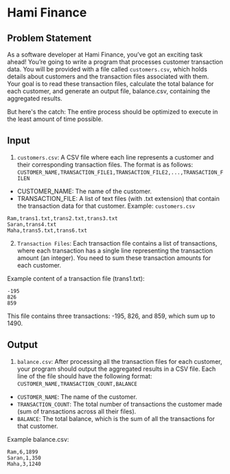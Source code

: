 # Hami Finance

## Problem Statement

As a software developer at Hami Finance, you’ve got an exciting task ahead! You’re going to write a program that processes customer transaction data. You will be provided with a file called `customers.csv`, which holds details about customers and the transaction files associated with them. Your goal is to read these transaction files, calculate the total balance for each customer, and generate an output file, balance.csv, containing the aggregated results.

But here's the catch: The entire process should be optimized to execute in the least amount of time possible.

## Input

1. `customers.csv`: A CSV file where each line represents a customer and their corresponding transaction files. The format is as follows:
   `CUSTOMER_NAME,TRANSACTION_FILE1,TRANSACTION_FILE2,...,TRANSACTION_FILEN`

- CUSTOMER_NAME: The name of the customer.
- TRANSACTION_FILE: A list of text files (with .txt extension) that contain the transaction data for that customer.
  Example: `customers.csv`

```
Ram,trans1.txt,trans2.txt,trans3.txt
Saran,trans4.txt
Maha,trans5.txt,trans6.txt
```

2. `Transaction Files`: Each transaction file contains a list of transactions, where each transaction has a single line representing the transaction amount (an integer). You need to sum these transaction amounts for each customer.

Example content of a transaction file (trans1.txt):

```
-195
826
859
```

This file contains three transactions: -195, 826, and 859, which sum up to 1490.

## Output

1. `balance.csv`: After processing all the transaction files for each customer, your program should output the aggregated results in a CSV file. Each line of the file should have the following format:
   `CUSTOMER_NAME,TRANSACTION_COUNT,BALANCE`

- `CUSTOMER_NAME`: The name of the customer.
- `TRANSACTION_COUNT`: The total number of transactions the customer made (sum of transactions across all their files).
- `BALANCE`: The total balance, which is the sum of all the transactions for that customer.

Example balance.csv:

```
Ram,6,1899
Saran,1,350
Maha,3,1240
```
